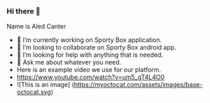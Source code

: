 ### Hi there 👋
Name is Aled Canter
- 🔭 I’m currently working on Sporty Box application.
- 👯 I’m looking to collaborate on Sporty Box android app.
- 🤔 I’m looking for help with anything that is needed.
- 💬 Ask me about whatever you need.
- Here is an example video we use for our platform.
- https://www.youtube.com/watch?v=um5_gT4L4O0
- ![This is an image] (https://myoctocat.com/assets/images/base-octocat.svg)
 
 


<!--
**AledCanter28/AledCanter28** is a ✨ _special_ ✨ repository because its `README.md` (this file) appears on your GitHub profile.

Here are some ideas to get you started:

- 🔭 I’m currently working on Sporty Box application
- 🌱 I’m currently learning ...
- 👯 I’m looking to collaborate on ...
- 🤔 I’m looking for help with ...
- 💬 Ask me about ...
- 📫 How to reach me: ...
- 😄 Pronouns: ...
- ⚡ Fun fact: ...
-->
